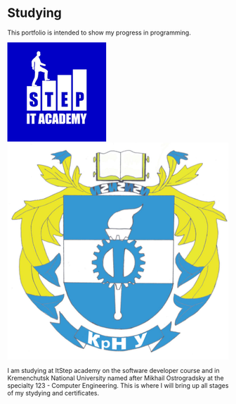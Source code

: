 # Studying
This portfolio is intended to show my progress in programming.

![Image](img/ItStep.png)![Image](img/Герб_КрНУ.jpg)

I am studying at ItStep academy on the software developer course and in Kremenchutsk National University named after Mikhail Ostrogradsky at the specialty 123 - Computer Engineering. This is where I will bring up all stages of my stydying and certificates.